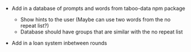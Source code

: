 - Add in a database of prompts and words from taboo-data npm package 
    - Show hints to the user (Maybe can use two words from the no repeat list?)
    - Database should have groups that are similar with the no repeat list

- Add in a loan system inbetween rounds